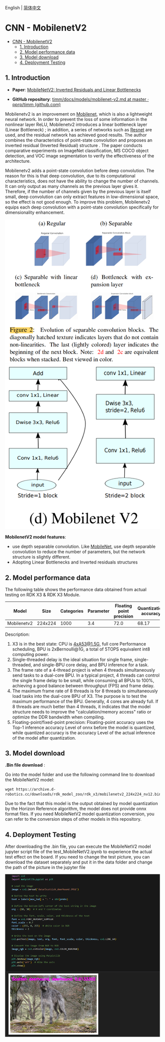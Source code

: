 English | [简体中文](./README_cn.md)

# CNN - MobilenetV2

- [CNN - MobilenetV2](#cnn---mobilenetv2)
  - [1. Introduction](#1-introduction)
  - [2. Model performance data](#2-model-performance-data)
  - [3. Model download](#3-model-download)
  - [4. Deployment Testing](#4-deployment-testing)


## 1. Introduction

- **Paper**: [MobileNetV2: Inverted Residuals and Linear Bottlenecks](https://arxiv.org/abs/1801.04381)

- **GitHub repository**: [timm/docs/models/mobilenet-v2.md at master · pprp/timm (github.com)](https://github.com/pprp/timm/blob/master/docs/models/mobilenet-v2.md)

Mobilenetv2 is an improvement on [Mobilenet](../MobileNet/README.md), which is also a lightweight neural network. In order to prevent the loss of some information in the nonlinear layer ReLU, Mobilenetv2 introduces a linear bottleneck layer (Linear Bottleneck) ; in addition, a series of networks such as [Resnet](../ResNet/README.md) are used, and the residual network has achieved good results. The author combines the characteristics of point-state convolution and proposes an inverted residual (Inverted Residual) structure . The paper conducts comparative experiments on ImageNet classification, MS COCO object detection, and VOC image segmentation to verify the effectiveness of the architecture.

Mobilenetv2 adds a point-state convolution before deep convolution. The reason for this is that deep convolution, due to its computational characteristics, does not have the ability to change the number of channels. It can only output as many channels as the previous layer gives it. Therefore, if the number of channels given by the previous layer is itself small, deep convolution can only extract features in low-dimensional space, so the effect is not good enough. To improve this problem, Mobilenetv2 equips each deep convolution with a point-state convolution specifically for dimensionality enhancement.

![](./data/seperated_conv.png)
![](./data/mobilenetv2_architecture.png)

**MobilenetV2 model features**:


- use depth separable convolution. Like [MobileNet](../Mobilenet/README.md), use depth separable convolution to reduce the number of parameters, but the network structure is slightly different.
- Adopting Linear Bottlenecks and Inverted residuals structures


## 2. Model performance data

The following table shows the performance data obtained from actual testing on RDK X3 & RDK X3 Module. 

| Model       | Size    | Categories | Parameter | Floating point precision | Quantization accuracy | Latency/throughput (single-threaded) | Latency/throughput (multi-threaded) | Frame rate(FPS) |
| ----------- | ------- | ---------- | --------- | ------------------------ | --------------------- | ------------------------------------ | ----------------------------------- | --------------- |
| Mobilenetv2 | 224x224 | 1000 | 3.4    | 72.0 | 68.17 | 2.41        | 4.42        | 890.99 |

Description:
1. X3 is in the best state: CPU is 4xA53@1.5G, full core Performance scheduling, BPU is 2xBernoulli@1G, a total of 5TOPS equivalent int8 computing power.
2. Single-threaded delay is the ideal situation for single frame, single-threaded, and single-BPU core delay, and BPU inference for a task.
3. The frame rate of a 4-thread project is when 4 threads simultaneously send tasks to a dual-core BPU. In a typical project, 4 threads can control the single frame delay to be small, while consuming all BPUs to 100%, achieving a good balance between throughput (FPS) and frame delay.
4. The maximum frame rate of 8 threads is for 8 threads to simultaneously load tasks into the dual-core BPU of X3. The purpose is to test the maximum performance of the BPU. Generally, 4 cores are already full. If 8 threads are much better than 4 threads, it indicates that the model structure needs to improve the "calculation/memory access" ratio or optimize the DDR bandwidth when compiling.
5. Floating-point/fixed-point precision: Floating-point accuracy uses the Top-1 inference accuracy Level of onnx before the model is quantized, while quantized accuracy is the accuracy Level of the actual inference of the model after quantization.


## 3. Model download

**.Bin file download** :

Go into the model folder and use the following command line to download the MobileNetV2 model:

```shell
wget https://archive.d-robotics.cc/downloads/rdk_model_zoo/rdk_x3/mobilenetv2_224x224_nv12.bin
```

Due to the fact that this model is the output obtained by model quantization by the Horizon Reference algorithm, the model does not provide onnx format files. If you need MobileNetV2 model quantization conversion, you can refer to the conversion steps of other models in this repository.

## 4. Deployment Testing

After downloading the .bin file, you can execute the MobileNetV2 model jupyter script file of the test_MobileNetV2.ipynb to experience the actual test effect on the board. If you need to change the test picture, you can download the dataset separately and put it in the data folder and change the path of the picture in the jupyter file

![](./data/inference.png)

